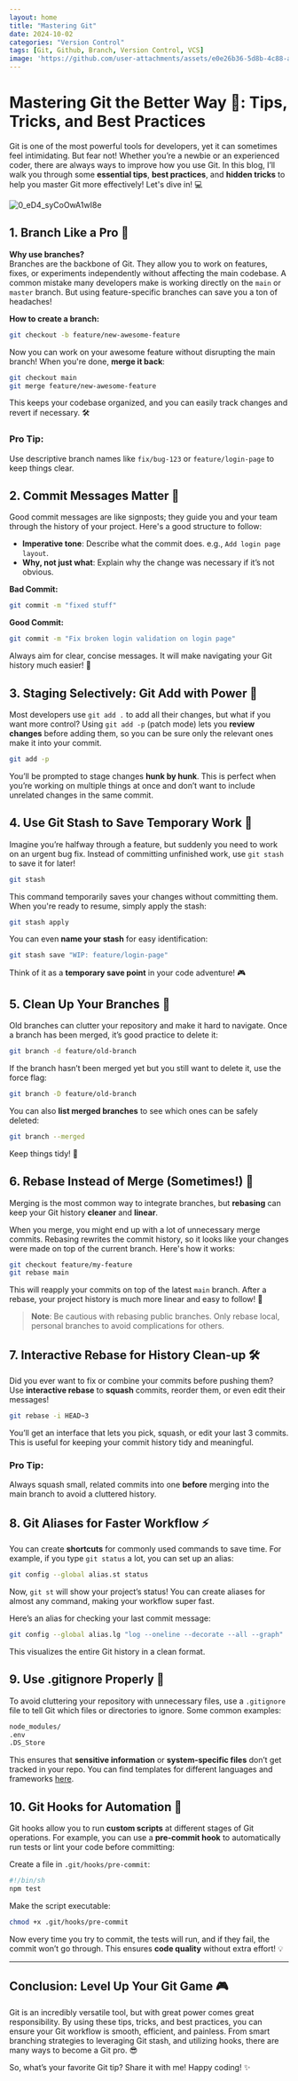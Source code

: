 ```yaml
---
layout: home
title: "Mastering Git"
date: 2024-10-02
categories: "Version Control"
tags: [Git, Github, Branch, Version Control, VCS]
image: 'https://github.com/user-attachments/assets/e0e26b36-5d8b-4c88-a65d-c697d5748378'
---
```



# Mastering Git the Better Way 🚀: Tips, Tricks, and Best Practices

Git is one of the most powerful tools for developers, yet it can sometimes feel intimidating. But fear not! Whether you’re a newbie or an experienced coder, there are always ways to improve how you use Git. In this blog, I’ll walk you through some **essential tips**, **best practices**, and **hidden tricks** to help you master Git more effectively! Let's dive in! 💻

![0_eD4_syCoOwA1wI8e](https://github.com/user-attachments/assets/e0e26b36-5d8b-4c88-a65d-c697d5748378)

## 1. **Branch Like a Pro 🌿**

**Why use branches?**  
Branches are the backbone of Git. They allow you to work on features, fixes, or experiments independently without affecting the main codebase. A common mistake many developers make is working directly on the `main` or `master` branch. But using feature-specific branches can save you a ton of headaches!

**How to create a branch:**

```bash
git checkout -b feature/new-awesome-feature
```

Now you can work on your awesome feature without disrupting the main branch! When you're done, **merge it back**:

```bash
git checkout main
git merge feature/new-awesome-feature
```

This keeps your codebase organized, and you can easily track changes and revert if necessary. 🛠️

### Pro Tip:
Use descriptive branch names like `fix/bug-123` or `feature/login-page` to keep things clear.

## 2. **Commit Messages Matter 📝**

Good commit messages are like signposts; they guide you and your team through the history of your project. Here's a good structure to follow:

- **Imperative tone**: Describe what the commit does. e.g., `Add login page layout`.
- **Why, not just what**: Explain why the change was necessary if it’s not obvious.
  
**Bad Commit:**
```bash
git commit -m "fixed stuff"
```

**Good Commit:**
```bash
git commit -m "Fix broken login validation on login page"
```

Always aim for clear, concise messages. It will make navigating your Git history much easier! 🎯

## 3. **Staging Selectively: Git Add with Power 🎯**

Most developers use `git add .` to add all their changes, but what if you want more control? Using `git add -p` (patch mode) lets you **review changes** before adding them, so you can be sure only the relevant ones make it into your commit.

```bash
git add -p
```

You’ll be prompted to stage changes **hunk by hunk**. This is perfect when you’re working on multiple things at once and don’t want to include unrelated changes in the same commit.

## 4. **Use Git Stash to Save Temporary Work 💼**

Imagine you’re halfway through a feature, but suddenly you need to work on an urgent bug fix. Instead of committing unfinished work, use `git stash` to save it for later!

```bash
git stash
```

This command temporarily saves your changes without committing them. When you're ready to resume, simply apply the stash:

```bash
git stash apply
```

You can even **name your stash** for easy identification:

```bash
git stash save "WIP: feature/login-page"
```

Think of it as a **temporary save point** in your code adventure! 🎮

## 5. **Clean Up Your Branches 🧹**

Old branches can clutter your repository and make it hard to navigate. Once a branch has been merged, it’s good practice to delete it:

```bash
git branch -d feature/old-branch
```

If the branch hasn’t been merged yet but you still want to delete it, use the force flag:

```bash
git branch -D feature/old-branch
```

You can also **list merged branches** to see which ones can be safely deleted:

```bash
git branch --merged
```

Keep things tidy! 🧼

## 6. **Rebase Instead of Merge (Sometimes!) 🔄**

Merging is the most common way to integrate branches, but **rebasing** can keep your Git history **cleaner** and **linear**.

When you merge, you might end up with a lot of unnecessary merge commits. Rebasing rewrites the commit history, so it looks like your changes were made on top of the current branch. Here's how it works:

```bash
git checkout feature/my-feature
git rebase main
```

This will reapply your commits on top of the latest `main` branch. After a rebase, your project history is much more linear and easy to follow! 📜

> **Note**: Be cautious with rebasing public branches. Only rebase local, personal branches to avoid complications for others.

## 7. **Interactive Rebase for History Clean-up 🛠️**

Did you ever want to fix or combine your commits before pushing them? Use **interactive rebase** to **squash** commits, reorder them, or even edit their messages!

```bash
git rebase -i HEAD~3
```

You’ll get an interface that lets you pick, squash, or edit your last 3 commits. This is useful for keeping your commit history tidy and meaningful.

### Pro Tip:
Always squash small, related commits into one **before** merging into the main branch to avoid a cluttered history.

## 8. **Git Aliases for Faster Workflow ⚡**

You can create **shortcuts** for commonly used commands to save time. For example, if you type `git status` a lot, you can set up an alias:

```bash
git config --global alias.st status
```

Now, `git st` will show your project’s status! You can create aliases for almost any command, making your workflow super fast.

Here’s an alias for checking your last commit message:

```bash
git config --global alias.lg "log --oneline --decorate --all --graph"
```

This visualizes the entire Git history in a clean format.

## 9. **Use .gitignore Properly 📝**

To avoid cluttering your repository with unnecessary files, use a `.gitignore` file to tell Git which files or directories to ignore. Some common examples:

```bash
node_modules/
.env
.DS_Store
```

This ensures that **sensitive information** or **system-specific files** don’t get tracked in your repo. You can find templates for different languages and frameworks [here](https://github.com/github/gitignore).

## 10. **Git Hooks for Automation 🔗**

Git hooks allow you to run **custom scripts** at different stages of Git operations. For example, you can use a **pre-commit hook** to automatically run tests or lint your code before committing:

Create a file in `.git/hooks/pre-commit`:

```bash
#!/bin/sh
npm test
```

Make the script executable:

```bash
chmod +x .git/hooks/pre-commit
```

Now every time you try to commit, the tests will run, and if they fail, the commit won’t go through. This ensures **code quality** without extra effort! 💡

---

## Conclusion: Level Up Your Git Game 🎮

Git is an incredibly versatile tool, but with great power comes great responsibility. By using these tips, tricks, and best practices, you can ensure your Git workflow is smooth, efficient, and painless. From smart branching strategies to leveraging Git stash, and utilizing hooks, there are many ways to become a Git pro. 😎

So, what’s your favorite Git tip? Share it with me! Happy coding! ✨

